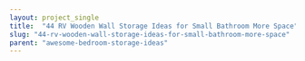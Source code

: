 ```yaml
---
layout: project_single
title:  "44 RV Wooden Wall Storage Ideas for Small Bathroom More Space"
slug: "44-rv-wooden-wall-storage-ideas-for-small-bathroom-more-space"
parent: "awesome-bedroom-storage-ideas"
---
```

 